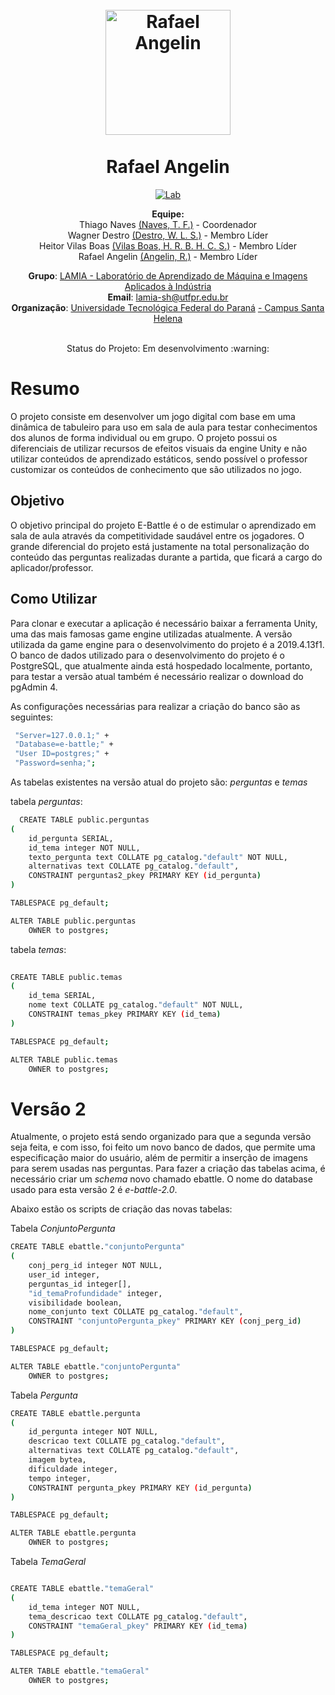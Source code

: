<h1 align="center">
  <br>
    <img src="https://rafaelangelin.com/perfil.jpg" alt="Rafael Angelin" width="200"></a>
<br> <br>
Rafael Angelin

  
</h1>
<p align="center">
  <a href="https://www.lamia.sh.utfpr.edu.br/">
    <img src="https://img.shields.io/badge/Follow-Lab%20Page-blue" alt="Lab">
  </a> 
</p>
 
<p align="center">
<b>Equipe:</b>  
<br>
Thiago Naves <a href="https://github.com/tfnaves" target="_blank"> (Naves, T. F.)</a> - Coordenador   <br>
Wagner Destro <a href="https://github.com/wagnerDestro" target="_blank">(Destro, W. L. S.)</a> - Membro Líder<br>
Heitor Vilas Boas <a href="https://github.com/heitorVilasBoas" target="_blank">(Vilas Boas, H. R. B. H. C. S.)</a> - Membro Líder <br>
Rafael Angelin <a href="https://github.com/RafaAngelin" target="_blank">(Angelin, R.)</a> - Membro Líder
</p>

<p align="center">  
<b>Grupo</b>: <a href="https://www.lamia.sh.utfpr.edu.br/" target="_blank">LAMIA - Laboratório de Aprendizado de Máquina e Imagens Aplicados à Indústria </a> <br>
<b>Email</b>: <a href="mailto:lamia-sh@utfpr.edu.br" target="_blank">lamia-sh@utfpr.edu.br</a> <br>
<b>Organização</b>: <a href="http://portal.utfpr.edu.br" target="_blank">Universidade Tecnológica Federal do Paraná</a> <a href="http://www.utfpr.edu.br/campus/santahelena" target="_blank"> - Campus Santa Helena</a> <br>
</p>

<p align="center">
<br>
Status do Projeto: Em desenvolvimento :warning:
</p>

# Resumo
O projeto consiste em desenvolver um jogo digital com base em uma dinâmica de tabuleiro para uso em sala de aula para testar conhecimentos dos alunos de forma individual ou em grupo. O projeto possui os diferenciais de utilizar recursos de efeitos visuais da engine Unity e não utilizar conteúdos de aprendizado estáticos, sendo possível o professor customizar os conteúdos de conhecimento que são utilizados no jogo. 

## Objetivo
O objetivo principal do projeto E-Battle é o de estimular o aprendizado em sala de aula através da competitividade saudável entre os jogadores. O grande diferencial do projeto está justamente na total personalização do conteúdo das perguntas realizadas durante a partida, que ficará a cargo do aplicador/professor.


## Como Utilizar
Para clonar e executar a aplicação é necessário baixar a ferramenta Unity, uma das mais famosas game engine utilizadas atualmente. A versão utilizada da game engine para o desenvolvimento do projeto é a 2019.4.13f1.
O banco de dados utilizado para o desenvolvimento do projeto é o PostgreSQL, que atualmente ainda está hospedado localmente, portanto, para testar a versão atual também é necessário realizar o download do pgAdmin 4.

As configurações necessárias para realizar a criação do banco são as seguintes:

```bash
 "Server=127.0.0.1;" +
 "Database=e-battle;" +
 "User ID=postgres;" +
 "Password=senha;";
```

As tabelas existentes na versão atual do projeto são: <i>perguntas</i> e <i>temas</i>

tabela <i>perguntas</i>:

```bash
  CREATE TABLE public.perguntas
(
    id_pergunta SERIAL,
    id_tema integer NOT NULL,
    texto_pergunta text COLLATE pg_catalog."default" NOT NULL,
    alternativas text COLLATE pg_catalog."default",
    CONSTRAINT perguntas2_pkey PRIMARY KEY (id_pergunta)
)

TABLESPACE pg_default;

ALTER TABLE public.perguntas
    OWNER to postgres;

```

tabela <i>temas</i>:
```bash
  
CREATE TABLE public.temas
(
    id_tema SERIAL,
    nome text COLLATE pg_catalog."default" NOT NULL,
    CONSTRAINT temas_pkey PRIMARY KEY (id_tema)
)

TABLESPACE pg_default;

ALTER TABLE public.temas
    OWNER to postgres;
```

# Versão 2

Atualmente, o projeto está sendo organizado para que a segunda versão seja feita, e com isso, foi feito um novo banco de dados, que permite uma especificação maior do usuário, além de permitir a inserção de imagens para serem usadas nas perguntas. Para fazer a criação das tabelas acima, é necessário criar um <i>schema</i> novo chamado ebattle. O nome do database usado para esta versão 2 é <i>e-battle-2.0</i>.

Abaixo estão os scripts de criação das novas tabelas:

Tabela <i>ConjuntoPergunta</i>

```bash
CREATE TABLE ebattle."conjuntoPergunta"
(
    conj_perg_id integer NOT NULL,
    user_id integer,
    perguntas_id integer[],
    "id_temaProfundidade" integer,
    visibilidade boolean,
    nome_conjunto text COLLATE pg_catalog."default",
    CONSTRAINT "conjuntoPergunta_pkey" PRIMARY KEY (conj_perg_id)
)

TABLESPACE pg_default;

ALTER TABLE ebattle."conjuntoPergunta"
    OWNER to postgres;
```

Tabela <i>Pergunta</i>

```bash
CREATE TABLE ebattle.pergunta
(
    id_pergunta integer NOT NULL,
    descricao text COLLATE pg_catalog."default",
    alternativas text COLLATE pg_catalog."default",
    imagem bytea,
    dificuldade integer,
    tempo integer,
    CONSTRAINT pergunta_pkey PRIMARY KEY (id_pergunta)
)

TABLESPACE pg_default;

ALTER TABLE ebattle.pergunta
    OWNER to postgres;
```

Tabela <i>TemaGeral</i>

```bash

CREATE TABLE ebattle."temaGeral"
(
    id_tema integer NOT NULL,
    tema_descricao text COLLATE pg_catalog."default",
    CONSTRAINT "temaGeral_pkey" PRIMARY KEY (id_tema)
)

TABLESPACE pg_default;

ALTER TABLE ebattle."temaGeral"
    OWNER to postgres;

```
